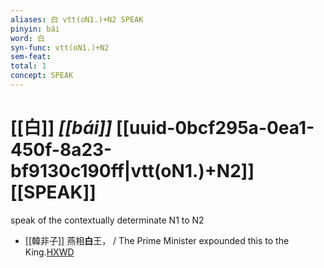 ```yaml
---
aliases: 白 vtt(oN1.)+N2 SPEAK
pinyin: bái
word: 白
syn-func: vtt(oN1.)+N2
sem-feat: 
total: 1
concept: SPEAK 
---
```

# [[白]] *[[bái]]*  [[uuid-0bcf295a-0ea1-450f-8a23-bf9130c190ff|vtt(oN1.)+N2]] [[SPEAK]]
speak of the contextually determinate N1 to N2
 - [[韓非子]] 燕相**白**王， / The Prime Minister expounded this to the King.[HXWD](https://hxwd.org/textview.html?location=KR3c0005_tls_032-94a.6)